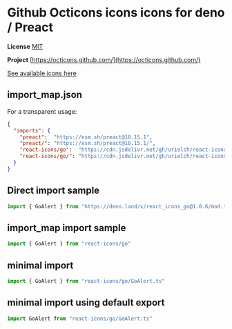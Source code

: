# Github Octicons icons icons for deno / Preact

**License** [MIT](https://github.com/primer/octicons/blob/master/LICENSE)

**Project** [https://octicons.github.com/](https://octicons.github.com/)

[See available icons here](https://react-icons.github.io/react-icons/icons?name=go)

## import_map.json

For a transparent usage:

```json
{
  "imports": {
    "preact":  "https://esm.sh/preact@10.15.1",
    "preact/": "https://esm.sh/preact@10.15.1/",
    "react-icons/go":  "https://cdn.jsdelivr.net/gh/urielch/react-icons-go@1.0.6/mod.ts",
    "react-icons/go/": "https://cdn.jsdelivr.net/gh/urielch/react-icons-go@1.0.6/ico/",
  }
}
```

## Direct import sample

```ts
import { GoAlert } from "https://deno.land/x/react_icons_go@1.0.6/mod.ts"
```

## import_map import sample

```ts
import { GoAlert } from "react-icons/go"
```

## minimal import

```ts
import { GoAlert } from "react-icons/go/GoAlert.ts"
```

## minimal import using default export

```ts
import GoAlert from "react-icons/go/GoAlert.ts"
```


